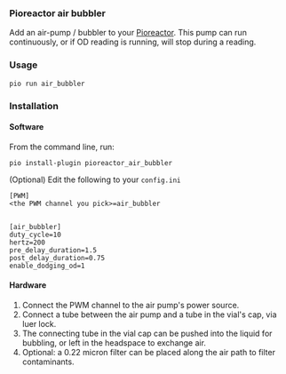 ### Pioreactor air bubbler


Add an air-pump / bubbler to your [Pioreactor](https://pioreactor.com). This pump can run continuously, or if OD reading is running, will stop during a reading.




### Usage
```
pio run air_bubbler
```


### Installation

#### Software

From the command line, run:

```
pio install-plugin pioreactor_air_bubbler
```


(Optional) Edit the following to your `config.ini`

```
[PWM]
<the PWM channel you pick>=air_bubbler


[air_bubbler]
duty_cycle=10
hertz=200
pre_delay_duration=1.5
post_delay_duration=0.75
enable_dodging_od=1
```

#### Hardware

1. Connect the PWM channel to the air pump's power source.
2. Connect a tube between the air pump and a tube in the vial's cap, via luer lock.
3. The connecting tube in the vial cap can be pushed into the liquid for bubbling, or left in the headspace to exchange air.
4. Optional: a 0.22 micron filter can be placed along the air path to filter contaminants.

